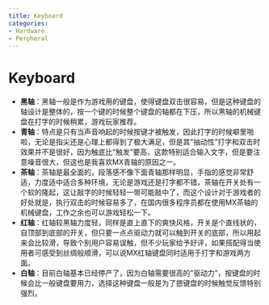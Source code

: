 ```yaml
---
title: Keyboard
categories:
- Hardware
- Perpheral
---
```

# Keyboard

- **黑轴**：黑轴一般是作为游戏用的键盘，使得键盘双击很容易，但是这种键盘的轴设计是整体的，按一个键的时候整个键盘的轴都在下压，所以黑轴的机械键盘在打字的时候稍累，游戏玩家推荐。
- **青轴**：特点是只有当声音响起的时候按键才被触发，因此打字的时候噼里啪啦，无论是指尖还是心理上都得到了极大满足，但是其"抽动性”打字和双击时效果并不是很好，因为触底比"触发”要高，这款特别适合输入文字，但是要注意噪音很大，但这也是我喜欢MX青轴的原因之一。
- **茶轴**：茶轴是最全面的，段落感不像下面青轴那样明显，手指的感觉非常舒适，力度适中适合多种环境，无论是游戏还是打字都不错，茶轴在开关处有一个软的隆起，这让敲字的时候轻轻一带可能敲中了，而这个设计对于游戏者的好处就是，执行双击的时候容易多了，在国内很多程序员都在使用MX茶轴的机械键盘，工作之余也可以游戏轻松一下。
- **红轴**：红轴较黑轴力度轻，同样是直上直下的爽快风格，开关是个直线状的，自顶部到底部的开关，但只要一点点驱动力就可以触到开关的底部，所以用起来会比较滑，导致个别用户容易误触，但不少玩家给予好评，如果搭配得当使用者可感受到丝绸般顺滑，可以说MX红轴键盘同时适用于打字和游戏两方面。
- **白轴**：目前白轴基本已经停产了，因为白轴需要很高的"驱动力”，按键盘的时候会比一般键盘要用力，选择这种键盘一般是为了摁键盘的时候触觉反馈特别强烈。

 
